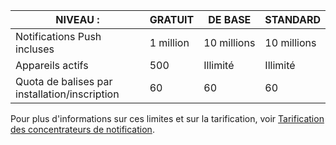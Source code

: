 
| NIVEAU : | GRATUIT | DE BASE | STANDARD |
| --- | --- | --- | --- |
| Notifications Push incluses |1 million |10 millions |10 millions |
| Appareils actifs |500 |Illimité |Illimité |
| Quota de balises par installation/inscription |60 |60 |60 |

Pour plus d'informations sur ces limites et sur la tarification, voir [Tarification des concentrateurs de notification](https://azure.microsoft.com/pricing/details/notification-hubs/). 



<!--HONumber=Nov16_HO3-->


